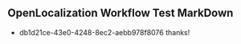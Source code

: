 ## OpenLocalization Workflow Test MarkDown
* db1d21ce-43e0-4248-8ec2-aebb978f8076 thanks!

<!--HONumber=Jul16_HO4-->


